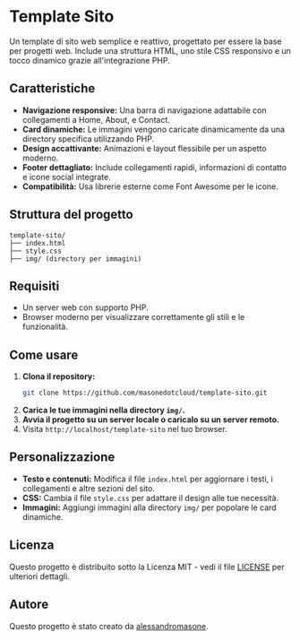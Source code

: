 # Template Sito

Un template di sito web semplice e reattivo, progettato per essere la base per progetti web. Include una struttura HTML, uno stile CSS responsivo e un tocco dinamico grazie all'integrazione PHP.

## Caratteristiche

- **Navigazione responsive:** Una barra di navigazione adattabile con collegamenti a Home, About, e Contact.
- **Card dinamiche:** Le immagini vengono caricate dinamicamente da una directory specifica utilizzando PHP.
- **Design accattivante:** Animazioni e layout flessibile per un aspetto moderno.
- **Footer dettagliato:** Include collegamenti rapidi, informazioni di contatto e icone social integrate.
- **Compatibilità:** Usa librerie esterne come Font Awesome per le icone.

## Struttura del progetto

```
template-sito/
├── index.html
├── style.css
├── img/ (directory per immagini)
```

## Requisiti

- Un server web con supporto PHP.
- Browser moderno per visualizzare correttamente gli stili e le funzionalità.

## Come usare

1. **Clona il repository:**
   ```bash
   git clone https://github.com/masonedotcloud/template-sito.git
   ```
2. **Carica le tue immagini nella directory `img/`.**
3. **Avvia il progetto su un server locale o caricalo su un server remoto.**
4. Visita `http://localhost/template-sito` nel tuo browser.

## Personalizzazione

- **Testo e contenuti:** Modifica il file `index.html` per aggiornare i testi, i collegamenti e altre sezioni del sito.
- **CSS:** Cambia il file `style.css` per adattare il design alle tue necessità.
- **Immagini:** Aggiungi immagini alla directory `img/` per popolare le card dinamiche.

## Licenza

Questo progetto è distribuito sotto la Licenza MIT - vedi il file [LICENSE](LICENSE) per ulteriori dettagli.


## Autore

Questo progetto è stato creato da [alessandromasone](https://github.com/alessandromasone).